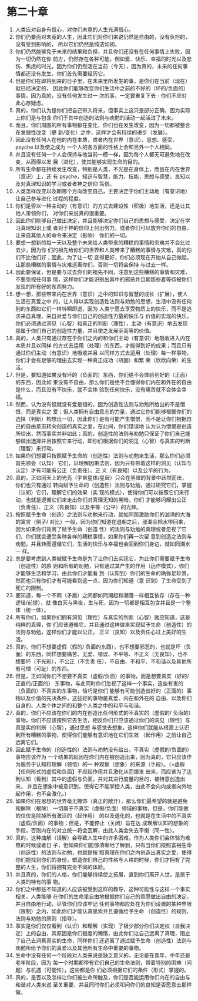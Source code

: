 # 第二十章
1) 人类应对自身有信心，对你们未竟的人生充满信心。
2) 你们仍要面对未竟的人生，因此它们对你们来说仍然是自由的，没有负担的，没有受到影响的， 所以它们仍然是纯洁如初。
3) 你们仍然能够免于未来的结果和负担，并且你们还没有在任何事情上失败，因为一切仍然在你 前方，仍然存在各种可能，例如爱、快乐、幸福的时光以及悲伤、焦虑的时光，因为你们仍然活在当前（今天），因为真的，未来的任何事情都还没有发生，你们首先需要经历它。
4) 但是你们在即将到来的日子里，在未来里所发生的事，是你们在当前（现在）就已经决定的， 因此你们能够改变你们生活中之前的不好的（坏的/负面的）事情，因为真的，没有任何发生过一 次的事，一定要重复下去 - 你们不应对此心存疑虑。
5) 真的，你们认为是你们把自己带入将来，但事实上这只是部分正确，因为实际上你们是与包含 你们于其中创造的法则与劝勉的活动一起活进了未来。
6) 而且，你们周围的所有事物都在变化，你们也在发生改变，因为一切都被整合在发展性改变（更 新/变化）之中，这样才会有持续的进步（发展）。
7) 因此没有任何人在他的内在本质，或者内在世界（意识）、思想、感受、psyche 以及使之成为 一个人的各方面的性格上会和另外一个人相同。
8) 并且没有任何一个人会保持与他当前一模一样，因为每个人都无可避免地在改变，从而得以发 展（进化），使其能够实现生命的目的。
9) 所有生命都在持续发生改变，特别是人类，不光是在身体上，而且在内在世界（意识）上，还 有 psyche，知识与智慧，能力，技能，思想与感受，良知以及对真理知识的学习或者者神之信仰 笃信。
10) 人类怎样改变以及朝哪个方向改变自己，主要决定于你们主动地（有意识地）让自己参与进化 过程的程度。
11) 你们是否以一种主动的（有意识）的方式去建设性（积极）地生活，还是让其他人带领你们， 对你们来说真的很重要。
12) 因此你们能够自己做出决定，并且能够决定你们自己的思想与感受，决定在学习真理知识上或 者对于神的信仰上付出努力，或者你们可以放弃你们的自由，让来自其他人的命令来决定（影响） 你们的一切。
13) 要想一想新的每一天以及整个未来给人类带来的糟糕的事情和灾难并不会比过去少，因为你 们的祖先给你们的世界和人类带来了糟糕的事情与灾难，真的你们不比他们好；因此，为了让一切 变得更好，你们必须现在开始从自己做起，让那些糟糕的事情与灾难远离你们，否则一切将会保持 与过去一样。
14) 因此要保证，但是要与过去你们的祖先不同，注意到这些糟糕的事情和灾难，不要忽视任何事 情，这样你们才能识别出其中的邪恶并且朝那些着等待被你们发现的所有好的东西努力。
15) 想一想，那些带来内在世界（意识）之中的知识与智慧的成长（扩展），使人生活在真爱之中 的，让人得以实现创造性法则与劝勉的思想，生活中没有任何别的东西如它们一样转瞬即逝，因为 人类宁愿去享受物质上的快乐，而不是追求来自真理、来自对爱与你们自己的创造性力量的快乐与 价值的实现的快乐，你们必须通过洞见（心智）和真正的判断（理性），主动（有意识）地去发现 那属于你们自己的创造性力量，并且使之发展至高等的价值。
16) 真的，人类只有通过存在于你们之内的和你们主动（有意识）地吸收进入内在本质并且以同样 的方式去运用（处理）的东西，才能得到好的成果；而且只有通过你们主动（有意识）地吸收并且 以同样方式去运用（处理）每一样事物，你们才会有足够的理由去实现一种真正成功（巩固）和繁 荣（欣欣向荣）的生活。
17) 但是，要知道如果没有坏的（负面的）东西，你们绝不会体验到好的（正面）的东西，因此如 果没有不自由，那么你们是绝不会懂得你们内在和外在的自由是什么，而且没有不快乐，就不会体 验到任何快乐，没有痛苦就不会体会幸福。
18) 然而，认为没有恨就没有爱是错的，因为创造性法则与劝勉所给出的不是憎恨，而是真实之 爱；但人类拥有自由意志的力量，通过它你们能够根据你们的选择（判断）构想出一切，因此你们 是有可能产生憎恨，而不是让你们根据自己的自由意志转向创造的真实之爱，在此间，你们错误地 认为认为憎恨是创造所给出，然而事实并非如此；真的，创造性的法则与劝勉只保证了你们自己能 够做出选择并且按照它来行动，即你们根据你们的洞见（心智）与真实的判断（理智）来行动。
19) 如果你们想要只按照赋予生命的（创造性）法则与劝勉来生活，那么你们必须首先领会（认知） 它们，以理解因果法则，因为只有带着这样的洞见（认知与认定）才有可能有公正（负责任）、正 义（有良知）以及公平的行为。
20) 真的，正如同天上的光亮（宇宙星体/星辰）只会在黑暗的背景中跃然而出，你们也只有通过 转向赋予生命的（创造性）法则与劝勉，通过研究它们，掌握（认知）它们，理解它们的效果（实 现的模式），使得你们可以按照它们来行动，也就是遵循它们来走出你们对真理无知的黑暗，你们 才能够闪耀出公正（负责任）、正义（有良知）以及平等（公平）的光辉。
21) 按照赋予生命（创造）之法则与劝勉来行动，就如同那激励你们的汹涌的大海的寓言（例子/ 对比）一般，因为你们知道在退朝之后，涨潮会把水带回来，因为如果你们背离了赋予生命（创造 性）的法则与劝勉的真理或者忽视了它们，你们就会遭受各种各样的糟糕事情，如果你们再一次留 意到创造之法则与劝勉，并且转而遵循它们，生活的快乐与幸福也会回到你们身边，就如同潮水一 样。
22) 总是要考虑到人类被赋予生命是为了让你们去实现它，为此你们需要赋予生命（创造性）的原 则和所有的劝勉，只有通过其产生的作用（运作模式），你们才能够生活和学习，由此你们才能看 到（认知到）你们的生命的确弥足珍贵，然而也只有你们才有可能看到这一点，因为你们知道（意 识到）了生命受到了死亡的限制。
23) 要知道，每一个不同（矛盾）之间都如同潮起和潮落一样相互依存（存在一种逻辑/前提），就 像白天与黑夜，生与死，因为一切都是相互包含并且是一个整体（统一体）。
24) 所有你们，如果你们拥有洞见（理性）与真实的判断（心智）就应知道，这是纯粹的真理，你 们应该遵循它，并且通过这样做来实现赋予生命（创造性）的法则与劝勉，这样你们才能以公正， 正义（良知）以及责任心过上美好的生活。
25) 真的，你们不想要虚假（假的/ 负面的东西），也不想要邪恶的，也就是坏（负面）的东西，同样想要痛苦、无爱、错误、不平等、不正义（无良知），也不想要坏（不光彩），不公正（不负责 任）、不自由、不和平、不和谐以及其他所有可憎（可耻）的东西。
26) 但是，正如同你们不想要不真实（虚假/负面）的事物，而是想要真实（好的/正直的/正面的） 东事物，与此同时你们忽视了这样一个事实，这些有害的（负面的）不真实的东事物，恰巧是你们 能够有可能创造出好的（正面的）事物以及价值的先决条件，这些好的事物是真爱、内在和外在的 自由、以及你们自身的、人类个体之间的和整个人类之中的和平与和谐。
27) 真的，你们不应该在你们的内在创造出任何形式的不真实的（虚假的/ 负面的）事物，你们不应该按照它去生活，相反你们只应该通过你们的洞见（理性）与真是实的判断（心智），通过思想 与感觉去想象，这样你们就能从根源上认识到所有糟糕的事物，使得你们能够有意识地在它们生效 （起作用）之前让自己远离它们。
28) 因此赋予生命的（创造性的）法则与劝勉没有给出，不真实（虚假的/负面的）事物应该作为 一个结果的起因在你们内在被创造出来，因为真的，它只应该作为服务于认知和理解（领悟）的一 种观察（想象）的来源（手段）。（=虚假【任何形式的虚假和负面】不应起作用并且激化从而爆发 出来，而应该为了达到认知（看到）其中的虚假与负面，并对其进行度量的目的，被特意创造出来， 并且在想象中被意识到，使得它不能掌控人类，由此不会向内或者向外地起作用，也不会激化。）
29) 如果你们在思想的世界毫无掩饰（真正的敞开），那么你们最希望的就是避免和摒除（根除） 一切属于不真实（虚假/负面）领域的事物，但是，你们能做的仅仅是除掉所有激活的（起作用） 的以及退化的，也就是在生活中的不真实（虚假/负面）的事物；但是，不能停止（关闭）旨在达 成理解认知的想象的手段，否则内在的对立统一将会瓦解，由此人类会失去平衡（同一性）。
30) 真的，这种曲解（误解）会导致人生中的许多困难，作为人类你们会体验为难熬的时候或者日 子，但如果你们能够清晰地了解到，只有当你们按照富裕生命（创造性）的法则与劝勉，也就是按 照真理在你们之内创造出真实之爱，使得你们能找到你们的身份，塑造你们自己的性格与人格的时候，你们才拥有了完整的人生，你们将拥有完全不同的体验。
31) 并且真的，你们的人格，你们能够持续使之拓展，直到你们离开人世，是属于人类的特有的事 物。
32) 你们之中那些不知道的人应该被受到这样的教导，这种可能性与这样一个事实相关，人类能够 在你们的生命里自由地根据你们自己的意愿做出自由的决定，并且自由地行动，尽管你们应该牢记 任何事物都应处在为你们设置的某种界限（限制）之内，如此你们才能认真思索并且遵循给予生命 （创造性）的规则、法则与劝勉的原则（指导）。
33) 事实是你们仅仅看到（认识）和理解（实现）了极少部分你们决定权（自我决定）上的自由，其原因是你们极度的懒惰，由此你们让自己远离了真理，阻止了自己去洞察真实的生命，同样你们 还远离了通过赋予生命（创造性）法则与劝勉所给予你们的真爱以及其他所有生命中重要的事物。
34) 生命中没有任何一个阶段对人类来说是缺乏意义的，无论是在青年，中年还是老年阶段，因为 每一个时期都带有它们自己的生命法则，带着特别的困难（问题）与机遇（可能性），这些都是你 们必须根据它们的条件（形式）掌握的。
35) 真的，是否以及怎样让你们被生命所触及，你们是否能运用你们内在的自由与和谐对人类来说 至关重要，并且同时你们必须叩问你们的良知是否愿意去那样做。
